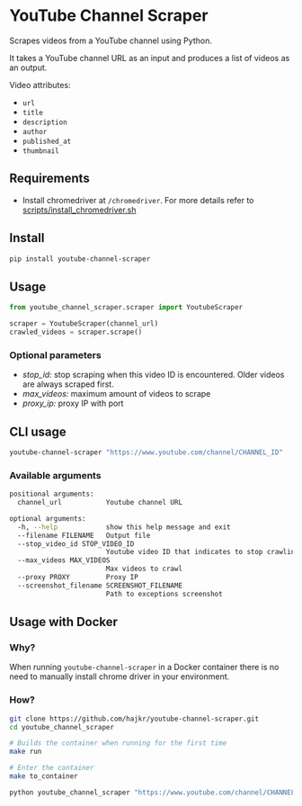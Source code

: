 # YouTube Channel Scraper

Scrapes videos from a YouTube channel using Python.

It takes a YouTube channel URL as an input and produces a list of videos as an output.

Video attributes:
* `url`
* `title`
* `description`
* `author`
* `published_at`
* `thumbnail`

## Requirements

* Install chromedriver at `/chromedriver`. For more details refer to [scripts/install_chromedriver.sh](scripts/install_chromedriver.sh)

## Install

```bash
pip install youtube-channel-scraper
```

## Usage

```python
from youtube_channel_scraper.scraper import YoutubeScraper

scraper = YoutubeScraper(channel_url)
crawled_videos = scraper.scrape()
```

### Optional parameters

* *stop_id:* stop scraping when this video ID is encountered. Older videos are always scraped first.
* *max_videos:* maximum amount of videos to scrape
* *proxy_ip:* proxy IP with port 


## CLI usage

```bash
youtube-channel-scraper "https://www.youtube.com/channel/CHANNEL_ID"
```

### Available arguments

```bash
positional arguments:
  channel_url           Youtube channel URL

optional arguments:
  -h, --help            show this help message and exit
  --filename FILENAME   Output file
  --stop_video_id STOP_VIDEO_ID
                        Youtube video ID that indicates to stop crawling
  --max_videos MAX_VIDEOS
                        Max videos to crawl
  --proxy PROXY         Proxy IP
  --screenshot_filename SCREENSHOT_FILENAME
                        Path to exceptions screenshot
```

## Usage with Docker

### Why?

When running `youtube-channel-scraper` in a Docker container there is no need to manually install chrome driver in your environment.

### How?

```bash
git clone https://github.com/hajkr/youtube-channel-scraper.git
cd youtube_channel_scraper

# Builds the container when running for the first time
make run

# Enter the container
make to_container

python youtube_channel_scraper "https://www.youtube.com/channel/CHANNEL_ID"
```
